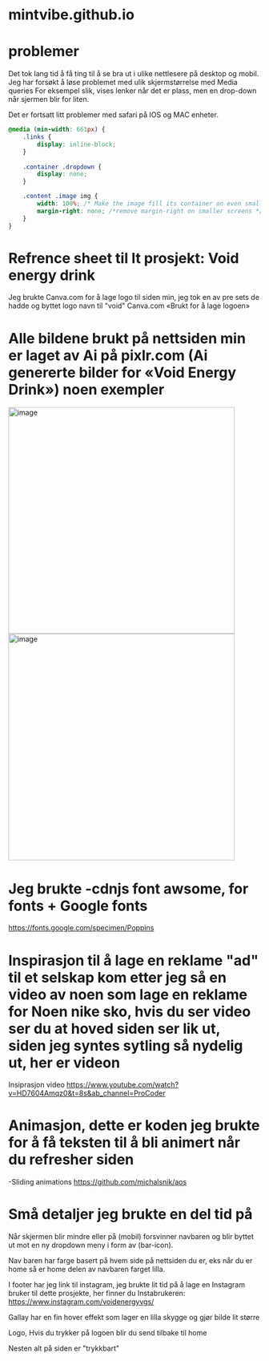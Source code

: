 # mintvibe.github.io

# problemer 

Det tok lang tid å få ting til å se bra ut i ulike nettlesere på desktop og mobil. Jeg har forsøkt å løse problemet med ulik skjermstørrelse med Media queries For eksempel slik, vises lenker når det er plass, men en drop-down når sjermen blir for liten. 

Det er fortsatt litt problemer med safari på IOS og MAC enheter.

```css
@media (min-width: 661px) {
    .links {
        display: inline-block;
    }
    
    .container .dropdown {
        display: none;
    }

    .content .image img {
        width: 100%; /* Make the image fill its container on even smaller screens */
        margin-right: none; /*remove margin-right on smaller screens */
    }
}
```

# Refrence sheet til It prosjekt: Void energy drink

Jeg brukte Canva.com for å lage logo til siden min, jeg tok en av pre sets de hadde og byttet logo navn til "void"
Canva.com «Brukt for å lage logoen»

# Alle bildene brukt på nettsiden min er laget av Ai på pixlr.com (Ai genererte bilder for «Void Energy Drink») noen exempler
<img width="452" alt="image" src="https://github.com/MintVibe/mintvibe.github.io/assets/82243184/d64cfc32-c643-45f7-8174-7662177c2db9">
<img width="452" alt="image" src="https://github.com/MintVibe/mintvibe.github.io/assets/82243184/4967e34f-945a-4f64-84e4-d0a345a18d4e">

# Jeg brukte -cdnjs font awsome, for fonts + Google fonts
https://fonts.google.com/specimen/Poppins

# Inspirasjon til å lage en reklame "ad" til et selskap kom etter jeg så en video av noen som lage en reklame for Noen nike sko, hvis du ser video ser du at hoved siden ser lik ut, siden jeg syntes sytling så nydelig ut, her er videon
Insiprasjon video https://www.youtube.com/watch?v=HD7604Amqz0&t=8s&ab_channel=ProCoder

# Animasjon, dette er koden jeg brukte for å få teksten til å bli animert når du refresher siden
-Sliding animations https://github.com/michalsnik/aos

# Små detaljer jeg brukte en del tid på

Når skjermen blir mindre eller på (mobil) forsvinner navbaren og blir byttet ut mot en ny dropdown meny i form av (bar-icon).


Nav baren har farge basert på hvem side på nettsiden du er, eks når du er home så er home delen av navbaren farget lilla.

I footer har jeg link til instagram, jeg brukte lit tid på å lage en Instagram bruker til dette prosjekte, her finner du Instabrukeren: https://www.instagram.com/voidenergyvgs/

Gallay har en fin hover effekt som lager en lilla skygge og gjør bilde lit større 

Logo, Hvis du trykker på logoen blir du send tilbake til home

Nesten alt på siden er "trykkbart"


